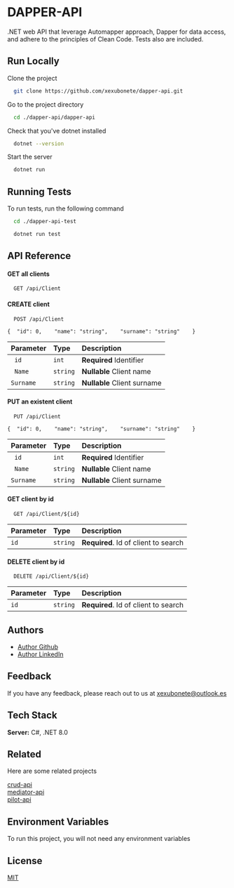 
# DAPPER-API

.NET web API that leverage Automapper approach, Dapper for data access, and adhere to the principles of Clean Code. Tests also are included.


## Run Locally

Clone the project

```bash
  git clone https://github.com/xexubonete/dapper-api.git
```

Go to the project directory

```bash
  cd ./dapper-api/dapper-api
```

Check that you've dotnet installed

```bash
  dotnet --version
```

Start the server

```bash
  dotnet run
```


## Running Tests

To run tests, run the following command

```bash
  cd ./dapper-api-test
```

```bash
  dotnet run test
```


## API Reference

#### GET all clients

```http
  GET /api/Client
```

#### CREATE client

```http
  POST /api/Client
```
`{  "id": 0,    "name": "string",    "surname": "string"    }`

| Parameter | Type     | Description                |
| :-------- | :------- | :------------------------- |
| `  id   ` | ` int  ` |  **Required** Identifier   |
| `  Name ` | `string` |  **Nullable** Client name  |
| `Surname` | `string` |  **Nullable** Client surname|


#### PUT an existent client

```http
  PUT /api/Client
```
`{  "id": 0,    "name": "string",    "surname": "string"    }`

| Parameter | Type     | Description                |
| :-------- | :------- | :------------------------- |
| `  id   ` | ` int  ` |  **Required** Identifier   |
| `  Name ` | `string` |  **Nullable** Client name  |
| `Surname` | `string` |  **Nullable** Client surname|


#### GET client by id

```http
  GET /api/Client/${id}
```

| Parameter | Type     | Description                       |
| :-------- | :------- | :-------------------------------- |
| `id`      | `string` | **Required**. Id of client to search |

#### DELETE client by id

```http
  DELETE /api/Client/${id}
```

| Parameter | Type     | Description                       |
| :-------- | :------- | :-------------------------------- |
| `id`      | `string` | **Required**. Id of client to search |

## Authors

- [Author Github](https://www.github.com/xexubonete)
- [Author LinkedIn](https://www.linkedin.com/in/jesus-bonete-sanchez/)


## Feedback

If you have any feedback, please reach out to us at xexubonete@outlook.es


## Tech Stack

**Server:** C#, .NET 8.0


## Related

Here are some related projects

[crud-api](https://github.com/xexubonete/crud-api)  
[mediator-api](https://github.com/xexubonete/mediator-api)  
[pilot-api](https://github.com/xexubonete/pilot-api)


## Environment Variables

To run this project, you will not need any environment variables



## License

[MIT](https://choosealicense.com/licenses/mit/)
